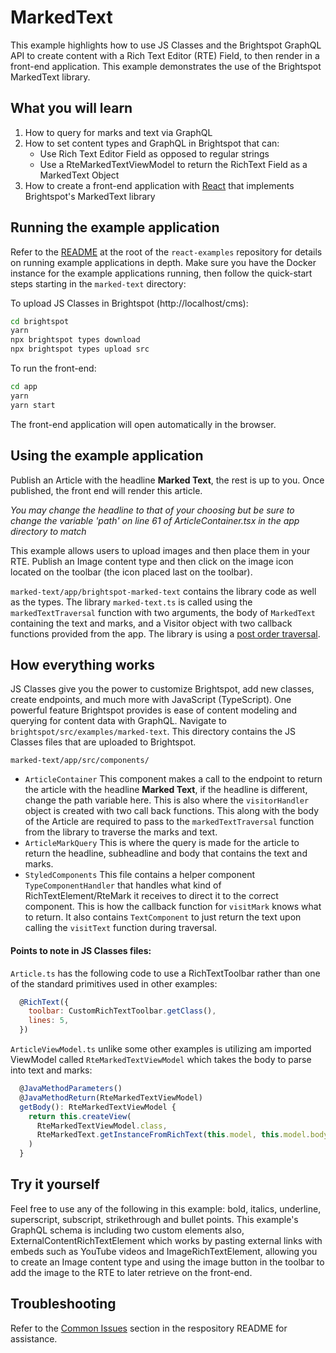 # MarkedText

This example highlights how to use JS Classes and the Brightspot GraphQL API to create content with a Rich Text Editor (RTE) Field, to then render in a front-end application. This example demonstrates the use of the Brightspot MarkedText library.

## What you will learn

1. How to query for marks and text via GraphQL
2. How to set content types and GraphQL in Brightspot that can:
   - Use Rich Text Editor Field as opposed to regular strings
   - Use a RteMarkedTextViewModel to return the RichText Field as a MarkedText Object
3. How to create a front-end application with [React](https://reactjs.org/) that implements Brightspot's MarkedText library

## Running the example application

Refer to the [README](/README.md) at the root of the `react-examples` repository for details on running example applications in depth. Make sure you have the Docker instance for the example applications running, then follow the quick-start steps starting in the `marked-text` directory:

To upload JS Classes in Brightspot (http://localhost/cms):

```sh
cd brightspot
yarn
npx brightspot types download
npx brightspot types upload src

```

To run the front-end:

```sh
cd app
yarn
yarn start
```

The front-end application will open automatically in the browser.

## Using the example application

Publish an Article with the headline **Marked Text**, the rest is up to you. Once published, the front end will render this article.

_You may change the headline to that of your choosing but be sure to change the variable 'path' on line 61 of ArticleContainer.tsx in the app directory to match_

This example allows users to upload images and then place them in your RTE. Publish an Image content type and then click on the image icon located on the toolbar (the icon placed last on the toolbar).

`marked-text/app/brightspot-marked-text` contains the library code as well as the types. The library `marked-text.ts` is called using the `markedTextTraversal` function with two arguments, the body of `MarkedText` containing the text and marks, and a Visitor object with two callback functions provided from the app. The library is using a [post order traversal](https://www.geeksforgeeks.org/iterative-postorder-traversal).

## How everything works

JS Classes give you the power to customize Brightspot, add new classes, create endpoints, and much more with JavaScript (TypeScript). One powerful feature Brightspot provides is ease of content modeling and querying for content data with GraphQL.
Navigate to `brightspot/src/examples/marked-text`. This directory contains the JS Classes files that are uploaded to Brightspot.

`marked-text/app/src/components/`

- `ArticleContainer` This component makes a call to the endpoint to return the article with the headline **Marked Text**, if the headline is different, change the path variable here. This is also where the `visitorHandler` object is created with two call back functions. This along with the body of the Article are required to pass to the `markedTextTraversal` function from the library to traverse the marks and text.
- `ArticleMarkQuery` This is where the query is made for the article to return the headline, subheadline and body that contains the text and marks.
- `StyledComponents` This file contains a helper component `TypeComponentHandler` that handles what kind of RichTextElement/RteMark it receives to direct it to the correct component. This is how the callback function for `visitMark` knows what to return. It also contains `TextComponent` to just return the text upon calling the `visitText` function during traversal.

#### Points to note in JS Classes files:

`Article.ts` has the following code to use a RichTextToolbar rather than one of the standard primitives used in other examples:

```js
  @RichText({
    toolbar: CustomRichTextToolbar.getClass(),
    lines: 5,
  })
```

`ArticleViewModel.ts` unlike some other examples is utilizing am imported ViewModel called `RteMarkedTextViewModel` which takes the body to parse into text and marks:

```js
  @JavaMethodParameters()
  @JavaMethodReturn(RteMarkedTextViewModel)
  getBody(): RteMarkedTextViewModel {
    return this.createView(
      RteMarkedTextViewModel.class,
      RteMarkedText.getInstanceFromRichText(this.model, this.model.body)
    )
  }
```

## Try it yourself

Feel free to use any of the following in this example: bold, italics, underline, superscript, subscript, strikethrough and bullet points. This example's GraphQL schema is including two custom elements also, ExternalContentRichTextElement which works by pasting external links with embeds such as YouTube videos and ImageRichTextElement, allowing you to create an Image content type and using the image button in the toolbar to add the image to the RTE to later retrieve on the front-end.

## Troubleshooting

Refer to the [Common Issues](/README.md) section in the respository README for assistance.
